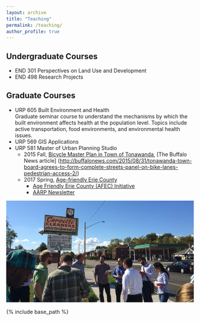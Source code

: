 ```yaml
---
layout: archive
title: "Teaching"
permalink: /teaching/
author_profile: true
---
```


## Undergraduate Courses
* END 301 Perspectives on Land Use and Development
* END 498 Research Projects

## Graduate Courses
* URP 605 Built Environment and Health  
  Graduate seminar course to understand the mechanisms by which the built environment affects health at the population level. Topics include active transportation, food environments, and environmental health issues.
* URP 569 GIS Applications
* URP 581 Master of Urban Planning Studio
	* 2015 Fall, [Bicycle Master Plan in Town of Tonawanda](files/urp581_2015fall_bike_masterplan_tonawanda_final_report.pdf), [The Buffalo News article] (http://buffalonews.com/2015/08/31/tonawanda-town-board-agrees-to-form-complete-streets-panel-on-bike-lanes-pedestrian-access-2/)
	* 2017 Spring, [Age-friendly Erie County](urp581_2017spring_age_friendly_erie_county_final_report.pdf)
		* [Age Friendly Erie County (AFEC) Initiative](http://www2.erie.gov/seniorservices/index.php?q=age-friendly-erie-county)
		* [AARP Newsletter](http://www.aarp.org/livable-communities/network-age-friendly-communities/info-2017/age-friendly-erie-county-college-course.html)

![class photo](images/RailstoTrailsKenmoreAve9_J-1.jpg)

{% include base_path %}

<!---
{% for post in site.teaching reversed %}
  {% include archive-single.html %}
{% endfor %}
-->